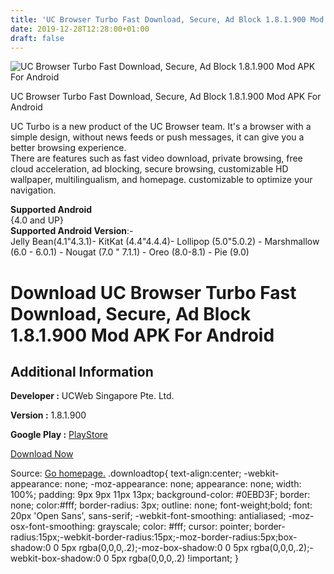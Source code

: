 ```yaml
---
title: 'UC Browser Turbo Fast Download, Secure, Ad Block 1.8.1.900 Mod APK For Android'
date: 2019-12-28T12:28:00+01:00
draft: false
---
```


![UC Browser Turbo Fast Download, Secure, Ad Block 1.8.1.900 Mod APK For Android](https://i0.wp.com/apkhome.net/wp-content/uploads/2019/11/UC-Browser-Turbo-Fast-Download-Secure-Ad-Block-1.8.1.900-Mod.png "UC Browser Turbo Fast Download, Secure, Ad Block 1.8.1.900 Mod APK For Android")

  

UC Browser Turbo Fast Download, Secure, Ad Block 1.8.1.900 Mod APK For Android

UC Turbo is a new product of the UC Browser team. It's a browser with a simple design, without news feeds or push messages, it can give you a better browsing experience.  
There are features such as fast video download, private browsing, free cloud acceleration, ad blocking, secure browsing, customizable HD wallpaper, multilingualism, and homepage. customizable to optimize your navigation.

**Supported Android**  
{4.0 and UP}  
**Supported Android Version**:-  
Jelly Bean(4.1"4.3.1)- KitKat (4.4"4.4.4)- Lollipop (5.0"5.0.2) - Marshmallow (6.0 - 6.0.1) - Nougat (7.0 " 7.1.1) - Oreo (8.0-8.1) - Pie (9.0)

Download UC Browser Turbo Fast Download, Secure, Ad Block 1.8.1.900 Mod APK For Android
=======================================================================================

Additional Information
----------------------

**Developer :** UCWeb Singapore Pte. Ltd.

**Version :** 1.8.1.900

**Google Play :** [PlayStore](https://play.google.com/store/apps/details?id=com.ucturbo)

  

[Download Now](https://store4app.co/post/uc-browser-turbo-fast-download-secure-ad-block-1-8-1-900-mod-apk-for-android_1574076597)

  
Source: [Go homepage.](https://store4app.co/post/uc-browser-turbo-fast-download-secure-ad-block-1-8-1-900-mod-apk-for-android_1574076597) .downloadtop{ text-align:center; -webkit-appearance: none; -moz-appearance: none; appearance: none; width: 100%; padding: 9px 9px 11px 13px; background-color: #0EBD3F; border: none; color:#fff; border-radius: 3px; outline: none; font-weight;bold; font: 20px 'Open Sans', sans-serif; -webkit-font-smoothing: antialiased; -moz-osx-font-smoothing: grayscale; color: #fff; cursor: pointer; border-radius:15px;-webkit-border-radius:15px;-moz-border-radius:5px;box-shadow:0 0 5px rgba(0,0,0,.2);-moz-box-shadow:0 0 5px rgba(0,0,0,.2);-webkit-box-shadow:0 0 5px rgba(0,0,0,.2) !important; }